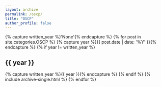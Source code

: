 ```yaml
---
layout: archive
permalink: /oscp/
title: "OSCP"
author_profile: false
---
```


{% capture written_year %}'None'{% endcapture %}
{% for post in site.categories.OSCP %}
{% capture year %}{{ post.date | date: '%Y' }}{% endcapture %}
{% if year != written_year %}
<h2 id="{{ year | slugify }}" class="archive__subtitle">{{ year }}</h2>
{% capture written_year %}{{ year }}{% endcapture %}
{% endif %}
{% include archive-single.html %}
{% endfor %}
